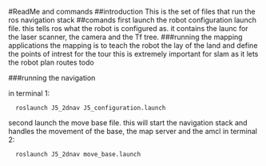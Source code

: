 #ReadMe and commands
##introduction
  This is the set of files that run the ros navigation stack 
##comands
  first launch the robot configuration launch file. 
  this tells ros what the robot is configured as. it contains the launc for the laser scanner, the camera and the Tf tree. 
###running the mapping applications
  the mapping is to teach the robot the lay of the land and define the points of intrest for the tour this is extremely important for slam as it lets the robot plan routes 
  todo

###running the navigation

  in terminal 1:
   ```
     roslaunch J5_2dnav J5_configuration.launch 
   ```
  second launch the move base file. this will start the navigation stack and handles the movement of the base, the map server and the amcl
  in terminal 2:
   ```
     roslaunch J5_2dnav move_base.launch
   ```
